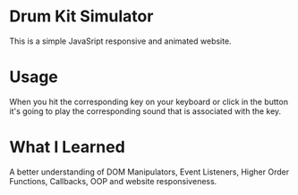 # Drum Kit Simulator

This is a simple JavaSript responsive and animated website.

# Usage

When you hit the corresponding key on your keyboard or click in the button it's going to play the corresponding sound that is associated with the key.

# What I Learned

A better understanding of DOM Manipulators, Event Listeners, Higher Order Functions, Callbacks, OOP and website responsiveness.
